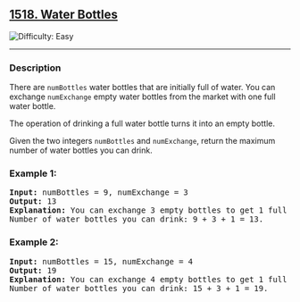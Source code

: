 <h2><a href="https://leetcode.com/problems/water-bottles/description/">1518. Water Bottles</a></h2>
<img src="https://img.shields.io/badge/Difficulty-Easy-brightgreen" alt="Difficulty: Easy" />
<hr>

<h3>Description</h3>
<p>There are <code>numBottles</code> water bottles that are initially full of water. You can exchange <code>numExchange</code> empty water bottles from the market with one full water bottle.</p>
<p>The operation of drinking a full water bottle turns it into an empty bottle.</p>
<p>Given the two integers <code>numBottles</code> and <code>numExchange</code>, return the maximum number of water bottles you can drink.</p>

<h3>Example 1:</h3>
<pre>
<strong>Input:</strong> numBottles = 9, numExchange = 3
<strong>Output:</strong> 13
<strong>Explanation:</strong> You can exchange 3 empty bottles to get 1 full water bottle. 
Number of water bottles you can drink: 9 + 3 + 1 = 13.
</pre>

<h3>Example 2:</h3>
<pre>
<strong>Input:</strong> numBottles = 15, numExchange = 4
<strong>Output:</strong> 19
<strong>Explanation:</strong> You can exchange 4 empty bottles to get 1 full water bottle. 
Number of water bottles you can drink: 15 + 3 + 1 = 19.
</pre>
